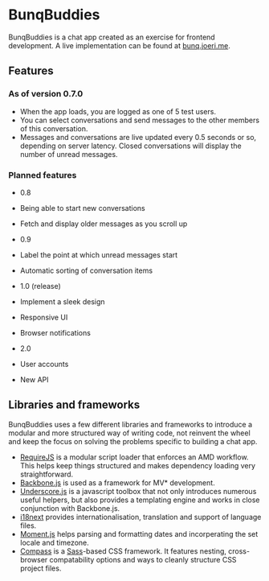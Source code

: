#	BunqBuddies
BunqBuddies is a chat app created as an exercise for frontend development. A live implementation can be found at [bunq.joeri.me](http://bunq.joeri.me).

## Features

### As of version 0.7.0
* 	When the app loads, you are logged as one of 5 test users.
* 	You can select conversations and send messages to the other members of this conversation.
* 	Messages and conversations are live updated every 0.5 seconds or so, depending on server latency. Closed conversations will display the number of unread messages.

### Planned features
*	0.8
  * Being able to start new conversations
  * Fetch and display older messages as you scroll up

*   0.9
  * Label the point at which unread messages start
  * Automatic sorting of conversation items

*   1.0 (release)
  * Implement a sleek design
  * Responsive UI
  * Browser notifications

*   2.0
  * User accounts
  * New API

## Libraries and frameworks
BunqBuddies uses a few different libraries and frameworks to introduce a modular and more structured way of writing code, not reinvent the wheel and keep the focus on solving the problems specific to building a chat app.

* 	[RequireJS][] is a modular script loader that enforces an AMD workflow. This helps keep things structured and makes dependency loading very straightforward.
* 	[Backbone.js][] is used as a framework for MV* development.
* 	[Underscore.js][] is a javascript toolbox that not only introduces numerous useful helpers, but also provides a templating engine and works in close conjunction with Backbone.js.
* 	[i18next][] provides internationalisation, translation and support of language files.
* 	[Moment.js][] helps parsing and formatting dates and incorperating the set locale and timezone.
* 	[Compass][] is a [Sass][]-based CSS framework. It features nesting, cross-browser compatability options and ways to cleanly structure CSS project files.

[RequireJS]: http://requirejs.org/
[Backbone.js]: http://backbonejs.org/
[Underscore.js]: http://underscorejs.org/
[i18next]: http://i18next.com/
[Moment.js]: http://momentjs.com/
[Compass]: http://compass-style.org/
[Sass]: http://sass-lang.com/